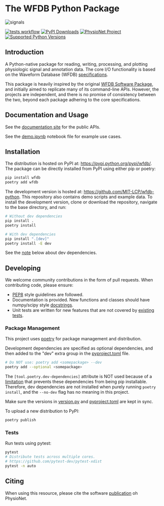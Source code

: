 # The WFDB Python Package

![signals](https://raw.githubusercontent.com/MIT-LCP/wfdb-python/master/demo-img.png)

[![tests workflow](https://github.com/MIT-LCP/wfdb-python/actions/workflows/run-tests.yml/badge.svg)](https://github.com/MIT-LCP/wfdb-python/actions?query=workflow%3Arun-tests+event%3Apush+branch%3Amaster)
[![PyPI Downloads](https://img.shields.io/pypi/dm/wfdb.svg?label=PyPI%20downloads)](https://pypi.org/project/wfdb/)
[![PhysioNet Project](https://img.shields.io/badge/DOI-10.13026%2Fegpf--2788-blue)](https://doi.org/10.13026/egpf-2788)
[![Supported Python Versions](https://img.shields.io/pypi/pyversions/wfdb.svg)](https://pypi.org/project/wfdb)

## Introduction

A Python-native package for reading, writing, processing, and plotting physiologic signal and annotation data. The core I/O functionality is based on the Waveform Database (WFDB) [specifications](https://github.com/wfdb/wfdb-spec/).

This package is heavily inspired by the original [WFDB Software Package](https://www.physionet.org/content/wfdb/), and initially aimed to replicate many of its command-line APIs. However, the projects are independent, and there is no promise of consistency between the two, beyond each package adhering to the core specifications.

## Documentation and Usage

See the [documentation site](http://wfdb.readthedocs.io) for the public APIs.

See the [demo.ipynb](https://github.com/MIT-LCP/wfdb-python/blob/master/demo.ipynb) notebook file for example use cases.

## Installation

The distribution is hosted on PyPI at: <https://pypi.python.org/pypi/wfdb/>. The package can be directly installed from PyPI using either pip or poetry:

```sh
pip install wfdb
poetry add wfdb
```

The development version is hosted at: <https://github.com/MIT-LCP/wfdb-python>. This repository also contains demo scripts and example data. To install the development version, clone or download the repository, navigate to the base directory, and run:

```sh
# Without dev dependencies
pip install .
poetry install

# With dev dependencies
pip install ".[dev]"
poetry install -E dev
```

See the [note](#package-management) below about dev dependencies.

## Developing

We welcome community contributions in the form of pull requests. When contributing code, please ensure:

- [PEP8](https://www.python.org/dev/peps/pep-0008/) style guidelines are followed.
- Documentation is provided. New functions and classes should have numpy/scipy style [docstrings](https://github.com/numpy/numpy/blob/master/doc/HOWTO_DOCUMENT.rst.txt).
- Unit tests are written for new features that are not covered by [existing tests](https://github.com/MIT-LCP/wfdb-python/tree/master/tests).

### Package Management

This project uses [poetry](https://python-poetry.org/docs/) for package management and distribution.

Development dependencies are specified as optional dependencies, and then added to the "dev" extra group in the [pyproject.toml](./pyproject.toml) file.

```sh
# Do NOT use: poetry add <somepackage> --dev
poetry add --optional <somepackage>
```

The `[tool.poetry.dev-dependencies]` attribute is NOT used because of a [limitation](https://github.com/python-poetry/poetry/issues/3514) that prevents these dependencies from being pip installable. Therefore, dev dependencies are not installed when purely running `poetry install`, and the `--no-dev` flag has no meaning in this project.

Make sure the versions in [version.py](./wfdb/version.py) and [pyproject.toml](./pyproject.toml) are kept in sync.

To upload a new distribution to PyPI:

```sh
poetry publish
```

### Tests

Run tests using pytest:

```sh
pytest
# Distribute tests across multiple cores.
# https://github.com/pytest-dev/pytest-xdist
pytest -n auto
```

## Citing

When using this resource, please cite the software [publication](https://physionet.org/content/wfdb-python/) oh PhysioNet.
